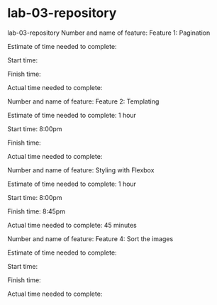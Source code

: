 # lab-03-repository

lab-03-repository
Number and name of feature: Feature 1: Pagination

Estimate of time needed to complete:

Start time:

Finish time:

Actual time needed to complete:

Number and name of feature: Feature 2: Templating

Estimate of time needed to complete: 1 hour

Start time: 8:00pm

Finish time:

Actual time needed to complete:

Number and name of feature: Styling with Flexbox

Estimate of time needed to complete: 1 hour

Start time: 8:00pm

Finish time: 8:45pm

Actual time needed to complete: 45 minutes

Number and name of feature: Feature 4: Sort the images

Estimate of time needed to complete:

Start time:

Finish time:

Actual time needed to complete:
